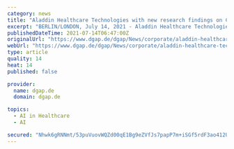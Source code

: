```yaml
---
category: news
title: "Aladdin Healthcare Technologies with new research findings on COVID-19 diagnosis"
excerpt: "BERLIN/LONDON, July 14, 2021 - Aladdin Healthcare Technologies SE (\"Aladdin\", ISIN: DE000A12ULL2), a leading developer of Artificial Intelligence (AI) based healthcare diagnostics and drug discovery applications, is one of the co-authors of a high-impact ..."
publishedDateTime: 2021-07-14T06:47:00Z
originalUrl: "https://www.dgap.de/dgap/News/corporate/aladdin-healthcare-technologies-with-new-research-findings-covid-diagnosis/?newsID=1464118"
webUrl: "https://www.dgap.de/dgap/News/corporate/aladdin-healthcare-technologies-with-new-research-findings-covid-diagnosis/?newsID=1464118"
type: article
quality: 14
heat: 14
published: false

provider:
  name: dgap.de
  domain: dgap.de

topics:
  - AI in Healthcare
  - AI

secured: "Nhwk6gRNNmt/53puVuovWQZd00qE1Bg9eZVfJs7papP7m+iSGf5rdF3ao412UoppWTbQiQHzfgF6+VCVA8yhqRl85F+D868SquHiLjwlkRv+wYJpuJGcKfeWdlhLHhVIVq5yRlo8u7j72nC/yjm4WgVzmCdsaVMfH2zXaLZdgWRHHNAMr2qdhRkxdt54y85YagUd7LwcrFiUCAH7p1LRYPFB1QvBs/AoUd5nWF89w2Jzd28skcs0whd7bpjZxW2+PwHBQihBrMoHQAgOikQnIJbFjCepaJO+pcm2m4Z+fv+amnQIQPSq7FNobZtdtqKM9KLzEvoc3Yt6GY1kMy0ge+5uXhWZxA267V+0FHtuCd4=;ywssU9BASqd+WfOM1Wp3xA=="
---
```


